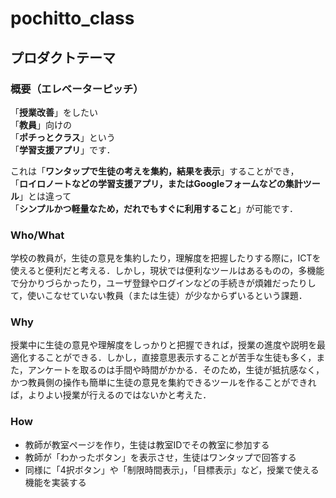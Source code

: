 # pochitto_class

## プロダクトテーマ
### 概要（エレベーターピッチ）
「**授業改善**」をしたい  
「**教員**」向けの  
「**ポチっとクラス**」という  
「**学習支援アプリ**」です．  

これは「**ワンタップで生徒の考えを集約，結果を表示**」することができ，  
「**ロイロノートなどの学習支援アプリ，またはGoogleフォームなどの集計ツール**」とは違って  
「**シンプルかつ軽量なため，だれでもすぐに利用すること**」が可能です．

### Who/What
学校の教員が，生徒の意見を集約したり，理解度を把握したりする際に，ICTを使えると便利だと考える．しかし，現状では便利なツールはあるものの，多機能で分かりづらかったり，ユーザ登録やログインなどの手続きが煩雑だったりして，使いこなせていない教員（または生徒）が少なからずいるという課題．

### Why
授業中に生徒の意見や理解度をしっかりと把握できれば，授業の進度や説明を最適化することができる．しかし，直接意思表示することが苦手な生徒も多く，また，アンケートを取るのは手間や時間がかかる．そのため，生徒が抵抗感なく，かつ教員側の操作も簡単に生徒の意見を集約できるツールを作ることができれば，よりよい授業が行えるのではないかと考えた．

### How
- 教師が教室ページを作り，生徒は教室IDでその教室に参加する
- 教師が「わかったボタン」を表示させ，生徒はワンタップで回答する
- 同様に「4択ボタン」や「制限時間表示」，「目標表示」など，授業で使える機能を実装する
